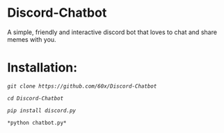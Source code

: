 # Discord-Chatbot

A simple, friendly and interactive discord bot that loves to chat and share memes with you.

# **Installation:**

*`git clone https://github.com/60x/Discord-Chatbot`*

*`cd Discord-Chatbot`*

*`pip install discord.py`*

`*python chatbot.py*`
